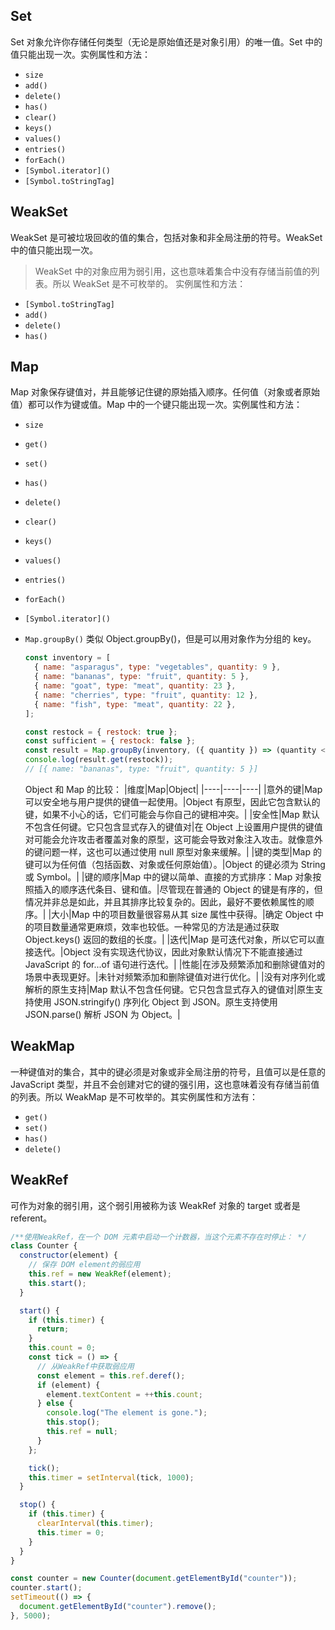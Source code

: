## Set

Set 对象允许你存储任何类型（无论是原始值还是对象引用）的唯一值。Set 中的值只能出现一次。实例属性和方法：

- `size`
- `add()`
- `delete()`
- `has()`
- `clear()`
- `keys()`
- `values()`
- `entries()`
- `forEach()`
- `[Symbol.iterator]()`
- `[Symbol.toStringTag]`

## WeakSet

WeakSet 是可被垃圾回收的值的集合，包括对象和非全局注册的符号。WeakSet 中的值只能出现一次。

> WeakSet 中的对象应用为弱引用，这也意味着集合中没有存储当前值的列表。所以 WeakSet 是不可枚举的。
> 实例属性和方法：

- `[Symbol.toStringTag]`
- `add()`
- `delete()`
- `has()`

## Map

Map 对象保存键值对，并且能够记住键的原始插入顺序。任何值（对象或者原始值）都可以作为键或值。Map 中的一个键只能出现一次。实例属性和方法：

- `size`
- `get()`
- `set()`
- `has()`
- `delete()`
- `clear()`
- `keys()`
- `values()`
- `entries()`
- `forEach()`
- `[Symbol.iterator]()`
- `Map.groupBy()` 类似 Object.groupBy()，但是可以用对象作为分组的 key。

  ```js
  const inventory = [
    { name: "asparagus", type: "vegetables", quantity: 9 },
    { name: "bananas", type: "fruit", quantity: 5 },
    { name: "goat", type: "meat", quantity: 23 },
    { name: "cherries", type: "fruit", quantity: 12 },
    { name: "fish", type: "meat", quantity: 22 },
  ];

  const restock = { restock: true };
  const sufficient = { restock: false };
  const result = Map.groupBy(inventory, ({ quantity }) => (quantity < 6 ? restock : sufficient));
  console.log(result.get(restock));
  // [{ name: "bananas", type: "fruit", quantity: 5 }]
  ```

  Object 和 Map 的比较：
  |维度|Map|Object|
  |----|----|----|
  |意外的键|Map 可以安全地与用户提供的键值一起使用。|Object 有原型，因此它包含默认的键，如果不小心的话，它们可能会与你自己的键相冲突。|
  |安全性|Map 默认不包含任何键。它只包含显式存入的键值对|在 Object 上设置用户提供的键值对可能会允许攻击者覆盖对象的原型，这可能会导致对象注入攻击。就像意外的键问题一样，这也可以通过使用 null 原型对象来缓解。|
  |键的类型|Map 的键可以为任何值（包括函数、对象或任何原始值）。|Object 的键必须为 String 或 Symbol。|
  |键的顺序|Map 中的键以简单、直接的方式排序：Map 对象按照插入的顺序迭代条目、键和值。|尽管现在普通的 Object 的键是有序的，但情况并非总是如此，并且其排序比较复杂的。因此，最好不要依赖属性的顺序。|
  |大小|Map 中的项目数量很容易从其 size 属性中获得。|确定 Object 中的项目数量通常更麻烦，效率也较低。一种常见的方法是通过获取 Object.keys() 返回的数组的长度。|
  |迭代|Map 是可迭代对象，所以它可以直接迭代。|Object 没有实现迭代协议，因此对象默认情况下不能直接通过 JavaScript 的 for...of 语句进行迭代。|
  |性能|在涉及频繁添加和删除键值对的场景中表现更好。|未针对频繁添加和删除键值对进行优化。|
  |没有对序列化或解析的原生支持|Map 默认不包含任何键。它只包含显式存入的键值对|原生支持使用 JSON.stringify() 序列化 Object 到 JSON。原生支持使用 JSON.parse() 解析 JSON 为 Object。|

## WeakMap

一种键值对的集合，其中的键必须是对象或非全局注册的符号，且值可以是任意的 JavaScript 类型，并且不会创建对它的键的强引用，这也意味着没有存储当前值的列表。所以 WeakMap 是不可枚举的。其实例属性和方法有：

- `get()`
- `set()`
- `has()`
- `delete()`

## WeakRef

可作为对象的弱引用，这个弱引用被称为该 WeakRef 对象的 target 或者是 referent。

```js
/**使用WeakRef，在一个 DOM 元素中启动一个计数器，当这个元素不存在时停止： */
class Counter {
  constructor(element) {
    // 保存 DOM element的弱应用
    this.ref = new WeakRef(element);
    this.start();
  }

  start() {
    if (this.timer) {
      return;
    }
    this.count = 0;
    const tick = () => {
      // 从WeakRef中获取弱应用
      const element = this.ref.deref();
      if (element) {
        element.textContent = ++this.count;
      } else {
        console.log("The element is gone.");
        this.stop();
        this.ref = null;
      }
    };

    tick();
    this.timer = setInterval(tick, 1000);
  }

  stop() {
    if (this.timer) {
      clearInterval(this.timer);
      this.timer = 0;
    }
  }
}

const counter = new Counter(document.getElementById("counter"));
counter.start();
setTimeout(() => {
  document.getElementById("counter").remove();
}, 5000);
```

